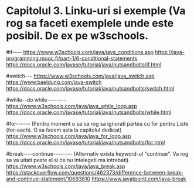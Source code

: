 # Capitolul 3. Linku-uri si exemple (Va rog sa faceti exemplele unde este posibil. De ex pe w3schools.

#if----
https://www.w3schools.com/java/java_conditions.asp
https://java-programming.mooc.fi/part-1/6-conditional-statements
https://docs.oracle.com/javase/tutorial/java/nutsandbolts/if.html

#switch---
https://www.w3schools.com/java/java_switch.asp
https://www.baeldung.com/java-switch
https://docs.oracle.com/javase/tutorial/java/nutsandbolts/switch.html

#while--do while--------
https://www.w3schools.com/java/java_while_loop.asp
https://docs.oracle.com/javase/tutorial/java/nutsandbolts/while.html


#for------
(Pentru moment o sa va rog sa ignorati partea cu for pentru Liste (for-each). O sa facem asta la capitolul dedicat)
https://www.w3schools.com/java/java_for_loop.asp 
https://docs.oracle.com/javase/tutorial/java/nutsandbolts/for.html

#break----continue--------
(Alternativ exista keyword-ul "continue". Va rog sa va uitati peste el si ce nu intelegeti ma intrebati).
https://www.w3schools.com/java/java_break.asp 
https://stackoverflow.com/questions/462373/difference-between-break-and-continue-statement/10693810
https://www.javatpoint.com/java-break

